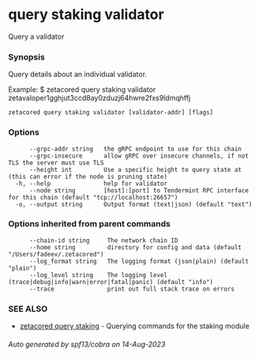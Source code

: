 # query staking validator

Query a validator

### Synopsis

Query details about an individual validator.

Example:
$ zetacored query staking validator zetavaloper1gghjut3ccd8ay0zduzj64hwre2fxs9ldmqhffj

```
zetacored query staking validator [validator-addr] [flags]
```

### Options

```
      --grpc-addr string   the gRPC endpoint to use for this chain
      --grpc-insecure      allow gRPC over insecure channels, if not TLS the server must use TLS
      --height int         Use a specific height to query state at (this can error if the node is pruning state)
  -h, --help               help for validator
      --node string        [host]:[port] to Tendermint RPC interface for this chain (default "tcp://localhost:26657")
  -o, --output string      Output format (text|json) (default "text")
```

### Options inherited from parent commands

```
      --chain-id string     The network chain ID
      --home string         directory for config and data (default "/Users/fadeev/.zetacored")
      --log_format string   The logging format (json|plain) (default "plain")
      --log_level string    The logging level (trace|debug|info|warn|error|fatal|panic) (default "info")
      --trace               print out full stack trace on errors
```

### SEE ALSO

* [zetacored query staking](zetacored_query_staking.md)	 - Querying commands for the staking module

###### Auto generated by spf13/cobra on 14-Aug-2023
